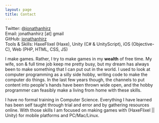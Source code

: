 ```yaml
---
layout: page
title: Contact
---
```


Twitter: [@jonathanhirz](http://twitter.com/jonathanhirz) <br />
Email: jonathanhirz [at] gmail <br />
GitHub: [jonathanhirz](http://github.com/jonathanhirz)<br />
Tools & Skills: HaxeFlixel (Haxe), Unity (C# &amp; UnityScript), iOS (Objective-C), Web (PHP, HTML, CSS, JS)

I make games. Rather, I try to make games in my **wealth** of free time. My wife, son & full time job keep me pretty busy, but my dream has always been to make something that I can put out in the world. I used to look at computer programming as a silly side hobby, writing code to make the computer do things. In the last few years though, the channels to put content into people's hands have been thrown wide open, and the hobby programmer can feasibly make a living from home with these skills.

I have no formal training in Computer Science. Everything I have learned has been self taught through trial and error and by gathering resources online. With those skills I am focused on making games with (HaxeFlixel || Unity) for mobile platforms and PC/Mac/Linux.